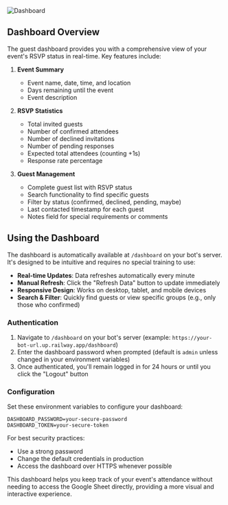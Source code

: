 ![Dashboard](https://i.ibb.co/K9b16bK/event-dashboard-mockup.png)

## Dashboard Overview

The guest dashboard provides you with a comprehensive view of your event's RSVP status in real-time. Key features include:

1. **Event Summary**
   - Event name, date, time, and location
   - Days remaining until the event
   - Event description

2. **RSVP Statistics**
   - Total invited guests
   - Number of confirmed attendees
   - Number of declined invitations
   - Number of pending responses
   - Expected total attendees (counting +1s)
   - Response rate percentage

3. **Guest Management**
   - Complete guest list with RSVP status
   - Search functionality to find specific guests
   - Filter by status (confirmed, declined, pending, maybe)
   - Last contacted timestamp for each guest
   - Notes field for special requirements or comments

## Using the Dashboard

The dashboard is automatically available at `/dashboard` on your bot's server. It's designed to be intuitive and requires no special training to use:

- **Real-time Updates**: Data refreshes automatically every minute
- **Manual Refresh**: Click the "Refresh Data" button to update immediately
- **Responsive Design**: Works on desktop, tablet, and mobile devices
- **Search & Filter**: Quickly find guests or view specific groups (e.g., only those who confirmed)

### Authentication

1. Navigate to `/dashboard` on your bot's server (example: `https://your-bot-url.up.railway.app/dashboard`)
2. Enter the dashboard password when prompted (default is `admin` unless changed in your environment variables)
3. Once authenticated, you'll remain logged in for 24 hours or until you click the "Logout" button

### Configuration

Set these environment variables to configure your dashboard:

```
DASHBOARD_PASSWORD=your-secure-password
DASHBOARD_TOKEN=your-secure-token
```

For best security practices:
- Use a strong password
- Change the default credentials in production
- Access the dashboard over HTTPS whenever possible

This dashboard helps you keep track of your event's attendance without needing to access the Google Sheet directly, providing a more visual and interactive experience.
